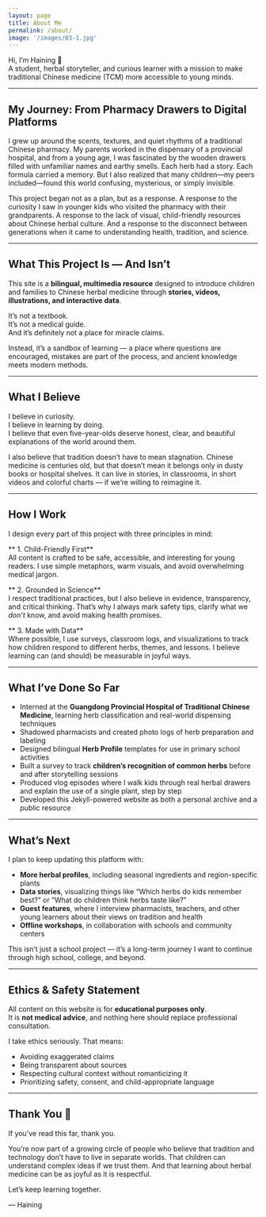 ```yaml
---
layout: page
title: About Me
permalink: /about/
image: '/images/03-1.jpg'
---
```


Hi, I’m Haining 👋  
A student, herbal storyteller, and curious learner with a mission to make traditional Chinese medicine (TCM) more accessible to young minds.

---

## My Journey: From Pharmacy Drawers to Digital Platforms

I grew up around the scents, textures, and quiet rhythms of a traditional Chinese pharmacy. My parents worked in the dispensary of a provincial hospital, and from a young age, I was fascinated by the wooden drawers filled with unfamiliar names and earthy smells. Each herb had a story. Each formula carried a memory. But I also realized that many children—my peers included—found this world confusing, mysterious, or simply invisible.

This project began not as a plan, but as a response. A response to the curiosity I saw in younger kids who visited the pharmacy with their grandparents. A response to the lack of visual, child-friendly resources about Chinese herbal culture. And a response to the disconnect between generations when it came to understanding health, tradition, and science.

---

## What This Project Is — And Isn’t

This site is a **bilingual, multimedia resource** designed to introduce children and families to Chinese herbal medicine through **stories, videos, illustrations, and interactive data**.

It’s not a textbook.  
It’s not a medical guide.  
And it’s definitely not a place for miracle claims.

Instead, it’s a sandbox of learning — a place where questions are encouraged, mistakes are part of the process, and ancient knowledge meets modern methods.

---

## What I Believe

I believe in curiosity.  
I believe in learning by doing.  
I believe that even five-year-olds deserve honest, clear, and beautiful explanations of the world around them.

I also believe that tradition doesn’t have to mean stagnation. Chinese medicine is centuries old, but that doesn’t mean it belongs only in dusty books or hospital shelves. It can live in stories, in classrooms, in short videos and colorful charts — if we’re willing to reimagine it.

---

## How I Work

I design every part of this project with three principles in mind:

** 1. Child-Friendly First**  
All content is crafted to be safe, accessible, and interesting for young readers. I use simple metaphors, warm visuals, and avoid overwhelming medical jargon.

** 2. Grounded in Science**  
I respect traditional practices, but I also believe in evidence, transparency, and critical thinking. That’s why I always mark safety tips, clarify what we *don’t* know, and avoid making health promises.

** 3. Made with Data**  
Where possible, I use surveys, classroom logs, and visualizations to track how children respond to different herbs, themes, and lessons. I believe learning can (and should) be measurable in joyful ways.

---

## What I’ve Done So Far

- Interned at the **Guangdong Provincial Hospital of Traditional Chinese Medicine**, learning herb classification and real-world dispensing techniques
- Shadowed pharmacists and created photo logs of herb preparation and labeling
- Designed bilingual **Herb Profile** templates for use in primary school activities
- Built a survey to track **children’s recognition of common herbs** before and after storytelling sessions
- Produced vlog episodes where I walk kids through real herbal drawers and explain the use of a single plant, step by step
- Developed this Jekyll-powered website as both a personal archive and a public resource

---

## What’s Next

I plan to keep updating this platform with:

- **More herbal profiles**, including seasonal ingredients and region-specific plants  
- **Data stories**, visualizing things like “Which herbs do kids remember best?” or “What do children think herbs taste like?”
- **Guest features**, where I interview pharmacists, teachers, and other young learners about their views on tradition and health
- **Offline workshops**, in collaboration with schools and community centers

This isn’t just a school project — it’s a long-term journey I want to continue through high school, college, and beyond.

---

## Ethics & Safety Statement

All content on this website is for **educational purposes only**.  
It is **not medical advice**, and nothing here should replace professional consultation.

I take ethics seriously. That means:
- Avoiding exaggerated claims  
- Being transparent about sources  
- Respecting cultural context without romanticizing it  
- Prioritizing safety, consent, and child-appropriate language

---

## Thank You 🌿

If you’ve read this far, thank you.

You’re now part of a growing circle of people who believe that tradition and technology don’t have to live in separate worlds. That children can understand complex ideas if we trust them. And that learning about herbal medicine can be as joyful as it is respectful.

Let’s keep learning together.

— Haining
